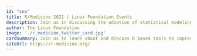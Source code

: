 ```yaml
---
id: "seo"
title: R/Medicine 2021 | Linux Foundation Events
description: Join us in discussing the adoption of statistical modeling and reproducible data processing in clinical practice by promoting the use of the R programming environment and ecosystem.
author: The Linux Foundation
image: './r_medicine_twitter_card.jpg'
cardSummary: Join us to learn about and discuss R based tools to improve clinical research and practice!
siteUrl: https://r-medicine.org/
---
```

